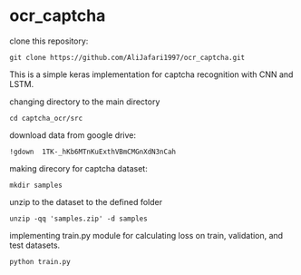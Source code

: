 # ocr_captcha

clone this repository:
```
git clone https://github.com/AliJafari1997/ocr_captcha.git
```

This is a simple keras implementation for captcha recognition with CNN and LSTM.

changing directory to the main directory
```
cd captcha_ocr/src
```
download data from google drive:
```
!gdown  1TK-_hKb6MTnKuExthVBmCMGnXdN3nCah
```
making direcory for captcha dataset:
```
mkdir samples
```
unzip to the dataset to the defined folder
```
unzip -qq 'samples.zip' -d samples
```

implementing train.py module for calculating loss on train, validation, and test datasets.
```python
python train.py
```
